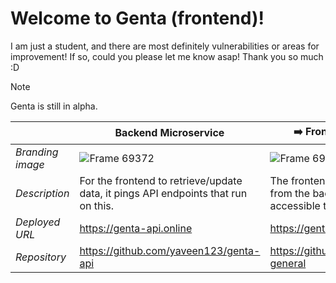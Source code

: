# Welcome to Genta (frontend)!
I am just a student, and there are most definitely vulnerabilities or areas for improvement! If so, could you please let me know asap! Thank you so much :D

> [!NOTE]  
> Genta is still in alpha.


|  | Backend Microservice | ➡️ Frontend Microservice ⬅️ | 
| - | ---------------------| -----------------------|
| _Branding image_ |  ![Frame 69372](https://github.com/user-attachments/assets/2cacf5a7-d310-49d0-bf8c-f2492b1077b7)  |  ![Frame 69371](https://github.com/user-attachments/assets/5887b990-1b86-4ec8-b353-1f2c67fac721) |
| _Description_ | For the frontend to retrieve/update data, it pings API endpoints that run on this. | The frontend presents the content from the backend in a way that's accessible to the user. | 
| _Deployed URL_ | https://genta-api.online | https://genta.live | 
| _Repository_ | https://github.com/yaveen123/genta-api |  https://github.com/yaveen123/genta-general |  
